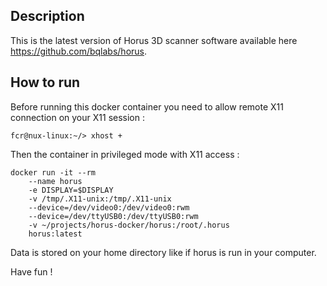 ## Description
  
   This is the latest version of Horus 3D scanner software available here https://github.com/bqlabs/horus.
   
## How to run

  Before running this docker container you need to allow remote X11 connection on your X11 session :
```
fcr@nux-linux:~/> xhost +
```

  Then the container in privileged mode with X11 access :
   
```
docker run -it --rm 
    --name horus 
    -e DISPLAY=$DISPLAY 
    -v /tmp/.X11-unix:/tmp/.X11-unix 
    --device=/dev/video0:/dev/video0:rwm 
    --device=/dev/ttyUSB0:/dev/ttyUSB0:rwm 
    -v ~/projects/horus-docker/horus:/root/.horus 
    horus:latest
```

  Data is stored on your home directory like if horus is run in your computer.
    
Have fun !

